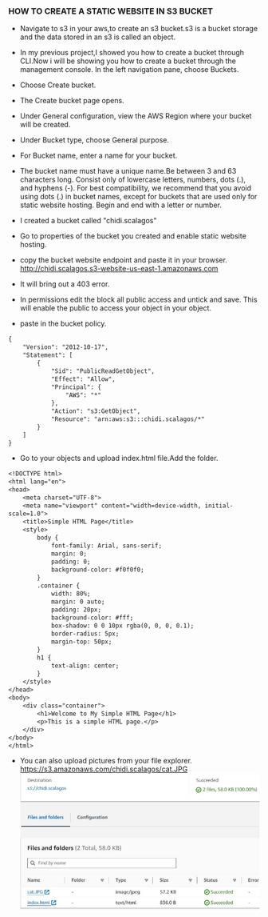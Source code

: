### HOW TO CREATE A STATIC WEBSITE IN S3 BUCKET
- Navigate to s3 in your aws,to create an s3 bucket.s3 is a bucket storage and the data stored in an s3 is called an object.
- In my previous project,I showed you how to create a bucket through CLI.Now i will be showing you how to create a bucket through the management console. In the left navigation pane, choose Buckets.
- Choose Create bucket.

- The Create bucket page opens.

- Under General configuration, view the AWS Region where your bucket will be created.

- Under Bucket type, choose General purpose.

- For Bucket name, enter a name for your bucket.

- The bucket name must have a unique name.Be between 3 and 63 characters long. Consist only of lowercase letters, numbers, dots (.), and hyphens (-). For best compatibility, we recommend that you avoid using dots (.) in bucket names, except for buckets that are used only for static website hosting. Begin and end with a letter or number.

- I created a bucket called "chidi.scalagos"

- Go to properties of the bucket you created and enable static website hosting.

- copy the bucket website endpoint and paste it in your browser. http://chidi.scalagos.s3-website-us-east-1.amazonaws.com

- It will bring out a 403 error.

- In permissions edit the block all public access and untick and save. This will enable the public to access your object in your object.

- paste in the bucket policy.
```
{
    "Version": "2012-10-17",
    "Statement": [
        {
            "Sid": "PublicReadGetObject",
            "Effect": "Allow",
            "Principal": {
                "AWS": "*"
            },
            "Action": "s3:GetObject",
            "Resource": "arn:aws:s3:::chidi.scalagos/*"
        }
    ]
}
```
- Go to your objects and upload index.html file.Add the folder.
```
<!DOCTYPE html>
<html lang="en">
<head>
    <meta charset="UTF-8">
    <meta name="viewport" content="width=device-width, initial-scale=1.0">
    <title>Simple HTML Page</title>
    <style>
        body {
            font-family: Arial, sans-serif;
            margin: 0;
            padding: 0;
            background-color: #f0f0f0;
        }
        .container {
            width: 80%;
            margin: 0 auto;
            padding: 20px;
            background-color: #fff;
            box-shadow: 0 0 10px rgba(0, 0, 0, 0.1);
            border-radius: 5px;
            margin-top: 50px;
        }
        h1 {
            text-align: center;
        }
    </style>
</head>
<body>
    <div class="container">
        <h1>Welcome to My Simple HTML Page</h1>
        <p>This is a simple HTML page.</p>
    </div>
</body>
</html>
```
- You can also upload pictures from your file explorer. https://s3.amazonaws.com/chidi.scalagos/cat.JPG
![alt text](<Images/j.peg $ html.JPG>)
